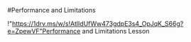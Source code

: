 #Performance and Limitations


!"https://1drv.ms/w/s!AtlIdUfWw473gdpE3s4_OpJqK_S66g?e=ZpewVF"Performance and Limitations Lesson


